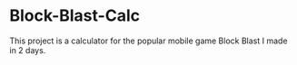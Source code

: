 # Block-Blast-Calc
This project is a calculator for the popular mobile game Block Blast I made in 2 days.
